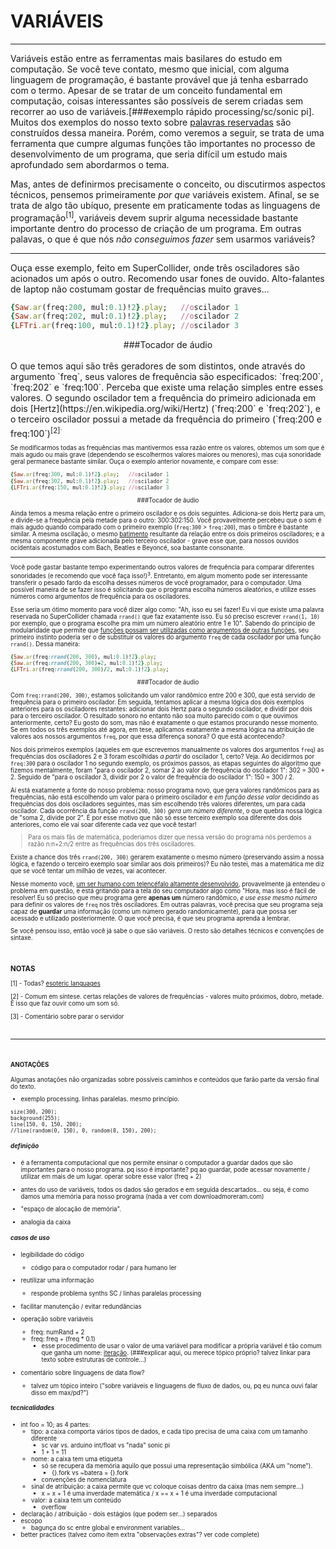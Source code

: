 # VARIÁVEIS

---

Variáveis estão entre as ferramentas mais basilares do estudo em computação. Se você teve contato, mesmo que inicial, com alguma linguagem de programação, é bastante provável que já tenha esbarrado com o termo.
Apesar de se tratar de um conceito fundamental em computação, coisas interessantes são possíveis de serem criadas sem recorrer ao uso de variáveis.[###exemplo rápido processing/sc/sonic pi]. Muitos dos exemplos do nosso texto sobre [palavras reservadas](txt_palavrasReservadas.md) são construídos dessa maneira. Porém, como veremos a seguir, se trata de uma ferramenta que cumpre algumas funções tão importantes no processo de desenvolvimento de um programa, que seria difícil um estudo mais aprofundado sem abordarmos o tema.

Mas, antes de definirmos precisamente o conceito, ou discutirmos aspectos técnicos, pensemos primeiramente _por que_ variáveis existem. Afinal, se se trata de algo tão  ubíquo, presente em praticamente todas as linguagens de programação<sup>[1]</sup>, variáveis devem suprir alguma necessidade bastante importante dentro do processo de criação de um programa.
Em outras palavas, o que é que nós _não conseguimos fazer_ sem usarmos variáveis?

---

Ouça esse exemplo, feito em SuperCollider, onde três osciladores são acionados um após o outro. Recomendo usar fones de ouvido. Alto-falantes de laptop não costumam gostar de frequências muito graves...

```ruby
{Saw.ar(freq:200, mul:0.1)!2}.play;   //oscilador 1
{Saw.ar(freq:202, mul:0.1)!2}.play;   //oscilador 2
{LFTri.ar(freq:100, mul:0.1)!2}.play; //oscilador 3
```
<center>###Tocador de áudio</center>
<br>
O que temos aqui são três geradores de som distintos, onde através do argumento `freq`, seus valores de frequência são especificados: `freq:200`, `freq:202` e `freq:100`.
Perceba que existe uma relação simples entre esses valores. O segundo oscilador tem a frequência do primeiro adicionada em dois [Hertz](https://en.wikipedia.org/wiki/Hertz) (`freq:200` e `freq:202`), e o terceiro oscilador possui a metade da frequência do primeiro (`freq:200 e freq:100`)<sup>[2]<sup>. 

Se modificarmos todas as frequências mas mantivermos essa razão entre os valores, obtemos um som que é mais agudo ou mais grave (dependendo se escolhermos valores maiores ou menores), mas cuja sonoridade geral permanece bastante similar. Ouça o exemplo anterior novamente, e compare com esse:

```ruby
{Saw.ar(freq:300, mul:0.1)!2}.play;   //oscilador 1
{Saw.ar(freq:302, mul:0.1)!2}.play;   //oscilador 2
{LFTri.ar(freq:150, mul:0.1)!2}.play; //oscilador 3
```

<center>###Tocador de áudio</center>

Ainda temos a mesma relação entre o primeiro oscilador e os dois seguintes. Adiciona-se dois Hertz para um, e divide-se a frequência pela metade para o outro: 300:302:150.
Você provavelmente percebeu que o som é mais agudo quando comparado com o primeiro exemplo (`freq:300` > `freq:200`), mas o timbre é bastante similar. A mesma oscilação, o mesmo <a href="https://en.wikipedia.org/wiki/Beat_(acoustics)">batimento</a> resultante da relação entre os dois primeiros osciladores; e a mesma componente grave adicionada pelo terceiro oscilador - grave esse que, para nossos ouvidos ocidentais acostumados com Bach, Beatles e Beyoncé, soa bastante consonante.

---

Você pode gastar bastante tempo experimentando outros valores de frequência para comparar diferentes sonoridades (e recomendo que você faça isso!)<sup>3</sup>. Entretanto, em algum momento pode ser interessante transferir o pesado fardo da escolha desses números de você programador, para o computador. Uma possível  maneira de se fazer isso é solicitando que o programa escolha números aleatórios, e utilize esses números como argumentos de frequência para os osciladores.

Esse seria um ótimo momento para você dizer algo como: "Ah, isso eu sei fazer! Eu vi que existe uma palavra reservada no SuperCollider chamada `rrand()` que faz exatamente isso. Eu só preciso escrever `rrand(1, 10)` por exemplo, que o programa escolhe pra mim um número aleatório entre 1 e 10".
Sabendo do princípio de modularidade que permite que [funções possam ser utilizadas como argumentos de outras funções](txt_modularidade.md), seu primeiro instinto poderia ser o de substituir os valores do argumento `freq` de cada oscilador por uma função `rrand()`. Dessa maneira:

```ruby
{Saw.ar(freq:rrand(200, 300), mul:0.1)!2}.play;
{Saw.ar(freq:rrand(200, 300)+2, mul:0.1)!2}.play;
{LFTri.ar(freq:rrand(200, 300)/2, mul:0.1)!2}.play; 
```

<center>###Tocador de áudio</center>

Com `freq:rrand(200, 300)`, estamos solicitando um valor randômico entre 200 e 300, que está servido de frequência para o primeiro oscilador. Em seguida, tentamos aplicar a mesma lógica dos dois exemplos anteriores para os osciladores restantes: adicionar dois Hertz para o segundo oscilador, e dividir por dois para o terceiro oscilador.
O resultado sonoro no entanto não soa muito parecido com o que ouvimos anteriormente, certo? Eu gosto do som, mas não é exatamente o que estamos procurando nesse momento. 
Se em todos os três exemplos até agora, em tese, aplicamos exatamente a mesma lógica na atribuição de valores aos nossos argumentos `freq`, por que essa diferença sonora? O que está acontecendo?

Nos dois primeiros exemplos (aqueles em que escrevemos manualmente os valores dos argumentos `freq`) as frequências dos osciladores 2 e 3 foram escolhidas _a partir_ do oscilador 1, certo? 
Veja. Ao decidirmos por `freq:300` para o oscilador 1 no segundo exemplo, os próximos passos, as etapas seguintes do algoritmo que fizemos mentalmente, foram "para o oscilador 2, somar 2 ao valor de frequência do oscilador 1": 302 = 300 + 2. Seguido de "para o oscilador 3, dividir por 2 o valor de frequência do oscilador 1": 150 = 300 / 2.

Aí está exatamente a fonte do nosso problema: nosso programa novo, que gera valores randômicos para as frequências, não está escolhendo um valor para o primeiro oscilador e _em função desse valor_ decidindo as frequências dos dois osciladores seguintes, mas sim escolhendo três valores diferentes, um para cada oscilador. Cada ocorrência da função `rrand(200, 300)` _gera um número diferente_, o que quebra nossa lógica de "soma 2, divide por 2".
É por esse motivo que não só esse terceiro exemplo soa diferente dos dois anteriores, como ele vai soar diferente cada vez que você testar!

>Para os mais fãs de matemática, poderiamos dizer que nessa versão do programa nós perdemos a razão n:n+2:n/2 entre as frequências dos três osciladores.

Existe a chance dos três `rrand(200, 300)` gerarem exatamente o mesmo número (preservando assim a nossa lógica, e fazendo o terceiro exemplo soar similar aos dois primeiros)? Eu não testei, mas a matemática me diz que se você tentar um milhão de vezes, vai acontecer.

Nesse momento você, [um ser humano com telencéfalo altamente desenvolvido](https://www.youtube.com/watch?v=e7sD6mdXUyg), provavelmente já entendeu o problema em questão, e está gritando para a tela do seu computador algo como "Hora, mas isso é fácil de resolver! Eu só preciso que meu programa gere **apenas um** número randômico, _e use esse mesmo número_ para definir os valores de `freq` nos três osciladores. 
Em outras palavras, você precisa que seu programa seja capaz de **guardar** uma informação (como um número gerado randomicamente), para que possa ser acessado e utilizado posteriormente. O que você precisa, é que seu programa aprenda a lembrar.

Se você pensou isso, então você já sabe o que são variáveis. O resto são detalhes técnicos e convenções de sintaxe.

<br>

### NOTAS

[1] - Todas? [esoteric languages](https://en.wikipedia.org/wiki/Esoteric_programming_language)

[2] - Comum em síntese. certas relações de valores de frequências - valores muito próximos, dobro, metade. É isso que faz ouvir como um som só.

[3] - Comentário sobre parar o servidor

<br>

---

<br>

#### ANOTAÇÕES

Algumas anotações não organizadas sobre possíveis caminhos e conteúdos que farão parte da versão final do texto.

- exemplo processing. linhas paralelas. mesmo princípio.

```
size(300, 200);
background(255);
line(150, 0, 150, 200);
//line(random(0, 150), 0, random(0, 150), 200);
```

##### definição
- é a ferramenta computacional que nos permite ensinar o computador a guardar dados que são importantes para o nosso programa. pq isso é importante? pq ao guardar, pode acessar novamente / utilizar em mais de um lugar. operar sobre esse valor (freq + 2)
- antes do uso de variáveis, todos os dados são gerados e em seguida descartados... ou seja, é como damos uma memória para nosso programa (nada a ver com downloadmoreram.com)

- "espaço de alocação de memória". 

- analogia da caixa

##### casos de uso
- legibilidade do código
  - código para o computador rodar / para humano ler 
- reutilizar uma informação
  - responde problema synths SC / linhas paralelas processing
- facilitar manutenção / evitar redundâncias
- operação sobre variáveis
  - freq: numRand + 2
  - freq: freq + (freq * 0.1)
	- esse procedimento de usar o valor de uma variável para modificar a própria variável é tão comum que ganha um nome: [iteração](https://www.dropbox.com/s/h4bqoftt1n5q1ce/ileqi3i18vxy.jpg?dl=0). (###explicar aqui, ou merece tópico próprio? talvez linkar para texto sobre estruturas de controle...)

- comentário sobre linguagens de data flow?
  - talvez um tópico inteiro ("sobre variáveis e linguagens de fluxo de dados, ou, pq eu nunca ouvi falar disso em max/pd?")

##### tecnicalidades
- int foo = 10; as 4 partes: 
  - tipo: a caixa comporta vários tipos de dados, e cada tipo precisa de uma caixa com um tamanho diferente
	- sc var vs. arduino int/float vs "nada" sonic pi
	- 1 + 1 = 11
  - nome: a caixa tem uma etiqueta
	- só se recupera da memória aquilo que possui uma representação simbólica (AKA um "nome"). 
	  - {}.fork vs ~batera = {}.fork 
	- convenções de nomenclatura
  - sinal de atribuição: a caixa permite que vc coloque coisas dentro da caixa (mas nem sempre...)
	- x = x + 1 é uma inverdade matemática / x == x + 1 é uma inverdade computacional
  - valor: a caixa tem um conteúdo
	- overflow
- declaração / atribuição - dois estágios (que podem ser...) separados
- escopo
  - bagunça do sc entre global e environment variables...
- better practices (talvez como item extra "observações extras"? ver code complete)
